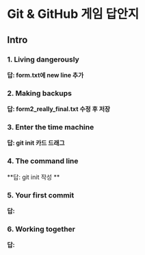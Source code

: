 # Git & GitHub 게임 답안지

## Intro

### 1. Living dangerously

**답: form.txt에 new line 추가**

### 2. Making backups

**답: form2_really_final.txt 수정 후 저장**

### 3. Enter the time machine

**답: git init 카드 드래그**

### 4. The command line

**답: git init 작성 **

### 5. Your first commit

**답:**

### 6. Working together

**답:**